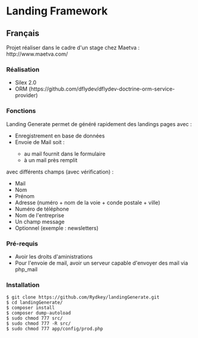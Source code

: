 <h1>Landing Framework</h1>
<h2>Français</h2>
<p>Projet réaliser dans le cadre d'un stage chez Maetva : http://www.maetva.com/<p>
<h3>Réalisation</h3>
<ul>
    <li>Silex 2.0</li>
    <li>ORM (https://github.com/dflydev/dflydev-doctrine-orm-service-provider)</li>
</ul>
<h3>Fonctions</h3>
    <p>Landing Generate permet de généré rapidement des landings pages avec : </p>
    <ul>
        <li>Enregistrement en base de données</li>
        <li>Envoie de Mail soit :</li>
            <ul>
                <li>au mail fournit dans le formulaire</li>
                <li>à un mail près remplit</li>
            </ul>
    </ul>
    <p>avec différents champs (avec vérification) :</p>
    <ul>
        <li>Mail</li>
        <li>Nom</li>
        <li>Prénom</li>
        <li>Adresse (numéro + nom de la voie + conde postale + ville)</li>
        <li>Numéro de téléphone</li>
        <li>Nom de l'entreprise</li>
        <li>Un champ message</li>
        <li>Optionnel (exemple : newsletters)</li>
    </ul>

<h3>Pré-requis</h3>
    <ul>
        <li>Avoir les droits d'aministrations</li>
        <li>Pour l'envoie de mail, avoir un serveur capable d'envoyer des mail via php_mail</li>
    </ul>
<h3> Installation </h3>

    $ git clone https://github.com/Rydkey/landingGenerate.git
    $ cd landingGenerate/
    $ composer install
    $ composer dump-autoload
    $ sudo chmod 777 src/
    $ sudo chmod 777 -R src/
    $ sudo chmod 777 app/config/prod.php